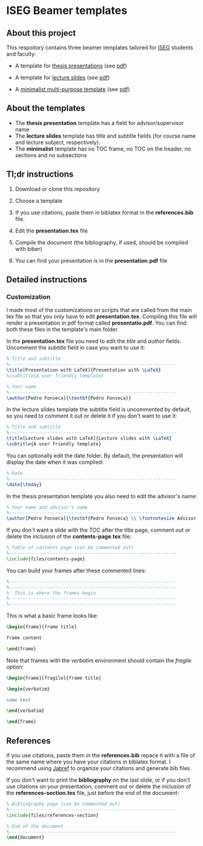 # ISEG Beamer templates

## About this project

This respoitory contains three beamer templates tailored for [ISEG](https://www.iseg.ulisboa.pt/aquila/instituicao/ISEG/?locale=en) students and faculty:

- A template for [thesis presentations](https://github.com/pedro-teles-fonseca/ISEG-beamer-templates/tree/master/thesis-presentation-template) (see [pdf](https://github.com/pedro-teles-fonseca/ISEG-beamer-templates/tree/master/thesis-presentation-template/presentation.pdf))

- A template for [lecture slides](https://github.com/pedro-teles-fonseca/ISEG-beamer-templates/tree/master/lecture-slides-template) (see [pdf](https://github.com/pedro-teles-fonseca/ISEG-beamer-templates/tree/master/lecture-slides-template/presentation.pdf))

- A [minimalist multi-purpose template](https://github.com/pedro-teles-fonseca/ISEG-beamer-templates/tree/master/minimalist-template) (see [pdf](https://github.com/pedro-teles-fonseca/ISEG-beamer-templates/tree/master/minimalist-template/presentation.pdf))

## About the templates

- The **thesis presentation** template has a field for advisor/supervisor name
- The **lecture slides** template has title and subtitle fields (for course name and lecture subject, respectively).
- The **minimalist** template has no TOC frame, no TOC on the header, no sections and no subsections
  
## Tl;dr instructions

1. Download or clone this repository

2. Choose a template

3. If you use citations, paste them in biblatex format in the **references.bib** file.

4. Edit the **presentation.tex** file

5. Compile the document (the bibliography, if used, should be compiled with biber)

6. You can find your presentation is in the **presentation.pdf** file

## Detailed instructions

### Customization

I made most of the customizations on scripts that are called from the main tex file so that you only have to edit **presentation.tex**. Compiling this file will render a presentation in pdf format called **presentatio.pdf**. You can find both these files in the template's main folder.

In the **presentation.tex** file you need to edit the *title* and *author* fields. Uncomment the *subtitle* field in case you want to use it:

```tex
% Title and subtitle
%--------------------------------------------------------------
\title[Presentation with LaTeX]{Presentation with \LaTeX}
%\subtitle{A user friendly template}

% Your name
%--------------------------------------------------------------
\author[Pedro Fonseca]{\textbf{Pedro Fonseca}}

```

In the lecture slides template the subtitle field is uncommented by default, so you need to comment it out or delete it if you don't want to use it:

```tex
% Title and subtitle
%--------------------------------------------------------------
\title[Lecture slides with LaTeX]{Lecture slides with \LaTeX}
\subtitle{A user friendly template}
```

You can optionally edit the date folder. By default, the presentation will display the date when it was compiled:

```tex
% Date
%--------------------------------------------------------------
\date{\today}
```

In the thesis presentation template you also need to edit the advisor's name:

```tex
% Your name and advisor's name
%--------------------------------------------------------------
\author[Pedro Fonseca]{\textbf{Pedro Fonseca} \\ \footnotesize Advisor: Prof Dr. Rui Paulo}
```

If you don´t want a slide with the TOC after the title page, comment out or delete the inclusion of the **contents-page.tex** file:

```tex
% Table of contents page (can be commented out)
%--------------------------------------------------------------
\include{files/contents-page}
```

You can build your frames after these commented lines:

```tex
%--------------------------------------------------------------
%--------------------------------------------------------------
%  This is where the frames begin
%--------------------------------------------------------------
%--------------------------------------------------------------
```

This is what a basic frame looks like:

```tex
\begin{frame}{frame title}

frame content

\end{frame}
```

Note that frames with the *verbatim* environment should contain the *fragile* option:

```tex
\begin{frame}[fragile]{frame title}

\begin{verbatim}

some text

\end{verbatim}

\end{frame}
```

## References

If you use citations, paste them in the **references.bib** repace it with a file of the same name where you have your citations in biblatex format. I recommend using [Jabref](http://www.jabref.org) to organize your citations and generate bib files.

If you don't want to print the **bibliography** on the last slide, or if you don't use citations on your presentation, comment out or delete the inclusion of the **references-section.tex** file, just before the end of the document:

```tex
% Bibliography page (can be commented out)
%--------------------------------------------------------------
\include{files/references-section}

% End of the document
%--------------------------------------------------------------
\end{document}
```